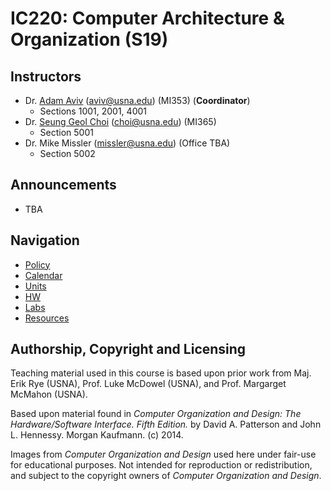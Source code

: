 # IC220: Computer Architecture & Organization (S19)

## Instructors
    
* Dr. [Adam Aviv](https://www.usna.edu/Users/cs/aviv/) ([aviv@usna.edu](mailto:aviv@usna.edu)) (MI353) (**Coordinator**)
  * Sections 1001, 2001, 4001
* Dr. [Seung Geol Choi](https://www.usna.edu/Users/cs/choi/) ([choi@usna.edu](mailto:choi@usna.edu)) (MI365)
  * Section 5001
* Dr. Mike Missler ([missler@usna.edu](mailto:missler@usna.edu)) (Office TBA)
  * Section 5002
  
## Announcements

* TBA
    
## Navigation

* [Policy](policy.md)
* [Calendar](calendar.md)
* [Units](units/README.md)
* [HW](hw/README.md)
* [Labs](labs/README.md)
* [Resources](resources/README.md)
    
    
    
## Authorship, Copyright and Licensing

Teaching material used in this course is based upon prior work from Maj. Erik
Rye (USNA), Prof. Luke McDowel (USNA), and Prof. Margarget McMahon
(USNA). 

Based upon material found in *Computer Organization and Design: The
Hardware/Software Interface. Fifth Edition.* by David A. Patterson and John
L. Hennessy. Morgan Kaufmann. (c) 2014.

Images from *Computer Organization and Design* used here under fair-use for
educational purposes. Not intended for reproduction or redistribution, and
subject to the copyright owners of *Computer Organization and Design*. 



